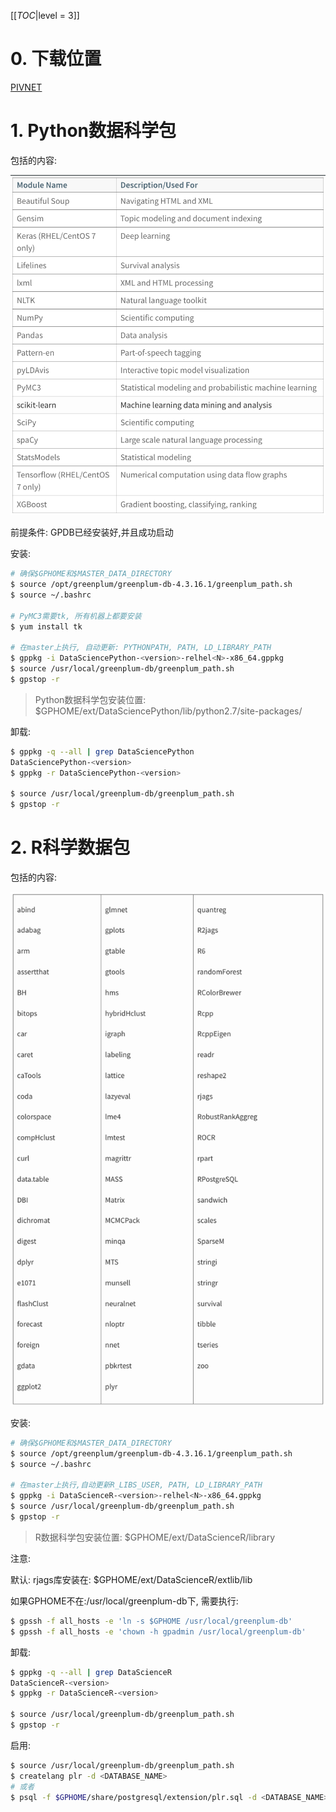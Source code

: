 <!-- --- title: GPDB安装数据科学包-->

[[_TOC_|level = 3]]

# 0. 下载位置

[PIVNET](https://network.pivotal.io/products/pivotal-gpdb)

# 1. Python数据科学包

包括的内容:

![](img/05.GPDB安装数据科学包/0e016adc.png)

前提条件: GPDB已经安装好,并且成功启动

安装:

```bash
# 确保$GPHOME和$MASTER_DATA_DIRECTORY
$ source /opt/greenplum/greenplum-db-4.3.16.1/greenplum_path.sh
$ source ~/.bashrc

# PyMC3需要tk, 所有机器上都要安装
$ yum install tk

# 在master上执行, 自动更新: PYTHONPATH, PATH, LD_LIBRARY_PATH
$ gppkg -i DataSciencePython-<version>-relhel<N>-x86_64.gppkg
$ source /usr/local/greenplum-db/greenplum_path.sh
$ gpstop -r
```

> Python数据科学包安装位置: $GPHOME/ext/DataSciencePython/lib/python2.7/site-packages/

卸载:

```bash
$ gppkg -q --all | grep DataSciencePython
DataSciencePython-<version>
$ gppkg -r DataSciencePython-<version>

$ source /usr/local/greenplum-db/greenplum_path.sh
$ gpstop -r 
```

# 2. R科学数据包

包括的内容:

![](img/05.GPDB安装数据科学包/2446adf2.png)

安装:

```bash
# 确保$GPHOME和$MASTER_DATA_DIRECTORY
$ source /opt/greenplum/greenplum-db-4.3.16.1/greenplum_path.sh
$ source ~/.bashrc

# 在master上执行,自动更新R_LIBS_USER, PATH, LD_LIBRARY_PATH
$ gppkg -i DataScienceR-<version>-relhel<N>-x86_64.gppkg
$ source /usr/local/greenplum-db/greenplum_path.sh
$ gpstop -r
```

> R数据科学包安装位置: $GPHOME/ext/DataScienceR/library

注意:

默认: rjags库安装在: $GPHOME/ext/DataScienceR/extlib/lib

如果GPHOME不在:/usr/local/greenplum-db下, 需要执行:

```bash
$ gpssh -f all_hosts -e 'ln -s $GPHOME /usr/local/greenplum-db'
$ gpssh -f all_hosts -e 'chown -h gpadmin /usr/local/greenplum-db'
```

卸载:

```bash
$ gppkg -q --all | grep DataScienceR
DataScienceR-<version>
$ gppkg -r DataScienceR-<version>

$ source /usr/local/greenplum-db/greenplum_path.sh
$ gpstop -r 
```

启用:

```bash
$ source /usr/local/greenplum-db/greenplum_path.sh
$ createlang plr -d <DATABASE_NAME>
# 或者
$ psql -f $GPHOME/share/postgresql/extension/plr.sql -d <DATABASE_NAME>
```
